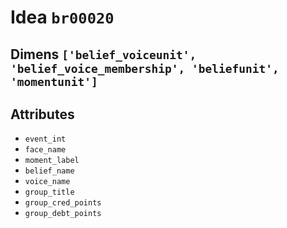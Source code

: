 # Idea `br00020`

## Dimens `['belief_voiceunit', 'belief_voice_membership', 'beliefunit', 'momentunit']`

## Attributes
- `event_int`
- `face_name`
- `moment_label`
- `belief_name`
- `voice_name`
- `group_title`
- `group_cred_points`
- `group_debt_points`
